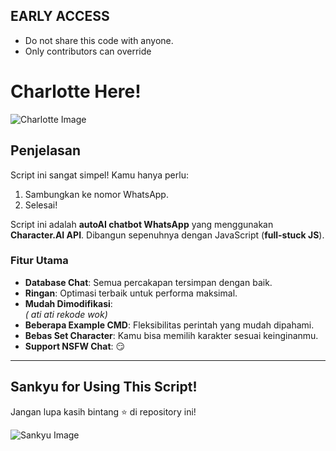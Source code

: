 ## **EARLY ACCESS**
- Do not share this code with anyone.
- Only contributors can override

# **Charlotte Here!**  
![Charlotte Image](https://storage.netorare.codes/f/826860570.jpg)  

## **Penjelasan**  
Script ini sangat simpel! Kamu hanya perlu:  
1. Sambungkan ke nomor WhatsApp.  
2. Selesai!  

Script ini adalah **autoAI chatbot WhatsApp** yang menggunakan **Character.AI API**. Dibangun sepenuhnya dengan JavaScript (**full-stuck JS**).  

### **Fitur Utama**  
- **Database Chat**: Semua percakapan tersimpan dengan baik.  
- **Ringan**: Optimasi terbaik untuk performa maksimal.  
- **Mudah Dimodifikasi**:  
  *( ati ati rekode wok)*  
- **Beberapa Example CMD**: Fleksibilitas perintah yang mudah dipahami.  
- **Bebas Set Character**: Kamu bisa memilih karakter sesuai keinginanmu.  
- **Support NSFW Chat**: 😏  

---

## **Sankyu for Using This Script!**  
Jangan lupa kasih bintang ⭐ di repository ini!  

![Sankyu Image](https://storage.netorare.codes/f/242031827.jpg)
